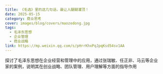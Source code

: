 ```yaml
---
title: 《毛选》里的这几句话，最让人醍醐灌顶！
date: 2025-05-15
category: 商业思考
cover: images/blog/covers/maozedong.jpg
tags:
  - 毛泽东思想
  - 企业管理
  - 商业战略
link: https://mp.weixin.qq.com/s/pHrrKhxPqJpqKsd54sv1AA
---
```


探讨了毛泽东思想在企业经营和管理中的应用，通过张瑞敏、任正非、马云等企业家的案例，说明其在创业战略、团队管理、用户理解等方面的指导作用